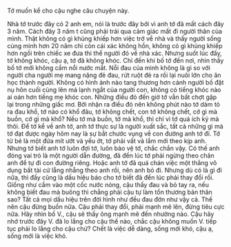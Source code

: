 Tớ muốn kể cho cậu nghe câu chuyện này.

<!--more-->

Nhà tớ trước đây có 2 anh em, nói là trước đây bởi vì anh tớ đã mất cách đây 3 năm. Cách đây 3 năm t cũng phải trải qua cảm giác mất đi người thân của mình. Thật không có gì khủng khiếp hơn việc trở về nhà và thấy người sống cùng mình hơn 20 năm chỉ còn cái xác không hồn, không có gì khủng khiếp hơn ngồi trên chiếc xe đưa thi thể người đó về nhà xác. Nhưng suốt lúc đấy, tớ không khóc, cậu ạ, tớ đã không khóc. Chỉ đến khi bố tớ đến nơi, nhìn thấy bố tớ mới không cầm nổi nước mắt. Nỗi đau của mình không là gì so với người cha người mẹ mang nặng đẻ đau, rứt ruột đẻ ra rồi lại nuôi lớn cho ăn học thành người. Không có hình ảnh nào tang thương hơn cảnh người bố đặt nụ hôn cuối cùng lên má lạnh ngắt của người con, không có tiếng khóc nào ai oán hơn tiếng mẹ khóc con. Những điều đó đến giờ tớ vẫn bất chợt gặp lại trong những giấc mơ.
Bởi nhận ra điều đó nên không phút nào tớ dám tỏ ra đau khổ, tớ nào có khổ đâu, tớ không chết, con tớ không chết, cớ gì mà buồn, cớ gì mà khổ? Nếu tớ mà buồn, tớ mà khổ, thì chỉ vì tớ quá ích kỷ mà thôi.
Để tớ kể về anh tớ, anh tớ thực sự là người xuất sắc, tất cả những gì mà tớ đạt được ngày hôm nay là sự bắt chước vụng về con đường anh tớ đi. Tớ từ bé là một đứa mít ướt và yếu ớt, tớ phải vất vả lắm mới theo kịp anh. Nhưng tớ biết anh tớ luôn đợi tớ, luôn bảo vệ tớ, chắc chắn vậy. Có thế anh đóng vai trò là một người dẫn đường, đã đến lúc tớ phải ngừng theo chân anh để tự đi con đường riêng. Hoặc anh tớ đã quá chán việc một thằng vô dụng bất tài cứ lẵng nhẵng theo anh rồi, nên anh bỏ đi. Nhưng dù có là gì đi nữa, thì đấy cũng là dấu hiệu báo cho tớ biết đã đến lúc phải thay đổi rồi. Giống như cầm vào một cốc nước nóng, cậu thấy đau và bỏ tay ra, nếu không biết đau mà buông thì chẳng phải cậu tự làm tổn thương bản thân sao? Tất cả mọi dấu hiệu trên đời hình như đều đau đớn như vậy cả.
Thế nên cậu đừng buồn nữa. Cậu phải thay đổi, phải mạnh mẽ lên, đừng tiêu cực nữa. Hãy nhìn bố V., cậu sẽ thấy ông mạnh mẽ đến nhường nào. Cậu hãy nhớ trước đây V. đã lo lắng cho cậu thế nào, chắc cậu không muốn V. tiếp tục phải lo lắng cho cậu chứ?
Chết là việc dễ dàng, sống mới khó, cậu ạ, sống mới là việc khó.
